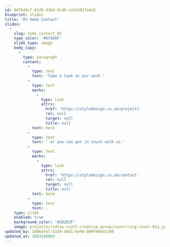 ```yaml
---
id: 9dfbd0cf-81d8-4164-9cd6-c2e23817a4a5
blueprint: slides
title: '03 Home Contact'
slides:
  -
    slug: home_contact_03
    type_color: '#6C6D6F'
    slide_type: image
    body_copy:
      -
        type: paragraph
        content:
          -
            type: text
            text: 'Take a look at our work '
          -
            type: text
            marks:
              -
                type: link
                attrs:
                  href: 'https://stylodesign.co.uk/projects'
                  rel: null
                  target: null
                  title: null
            text: here
          -
            type: text
            text: ' or you can get in touch with us '
          -
            type: text
            marks:
              -
                type: link
                attrs:
                  href: 'https://stylodesign.co.uk/contact'
                  rel: null
                  target: null
                  title: null
            text: here
          -
            type: text
            text: .
    type: slide
    enabled: true
    background_color: '#2D2E2F'
    image: projects/ridley-scott-creative-group/cover/rscg-cover-01a.jpg
updated_by: 2d06efa7-b339-4b01-be90-009f00ed13d0
updated_at: 1663166083
---
```


